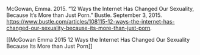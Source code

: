 McGowan, Emma. 2015. “12 Ways the Internet Has Changed Our Sexuality, Because It’s More than Just Porn.” Bustle. September 3, 2015. https://www.bustle.com/articles/108115-12-ways-the-internet-has-changed-our-sexuality-because-its-more-than-just-porn.

[[McGowan Emma 2015 12 Ways the Internet Has Changed Our Sexuality Because Its More than Just Porn]]

